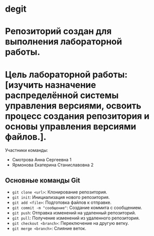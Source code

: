 # degit
# Репозиторий создан для выполнения лабораторной работы.
# Цель лабораторной работы: [изучить назначение распределённой системы управления версиями, освоить процесс создания репозитория и основы управления версиями файлов.].
Участники команды:
- Смотрова Анна Сергеевна 1
- Ярмонова Екатерина Станиславовна 2
## Основные команды Git
- `git clone <url>`: Клонирование репозитория.
- `git init`: Инициализация нового репозитория.
- `git add <file>`: Подготовка файлов к отправке.
- `git commit -m "сообщение"`: Создание коммита с сообщением.
- `git push`: Отправка изменений на удаленный репозиторий.
- `git pull`: Получение изменений из удаленного репозитория.
- `git checkout <branch>`: Переключение на другую ветку.
- `git merge <branch>`: Слияние веток.
